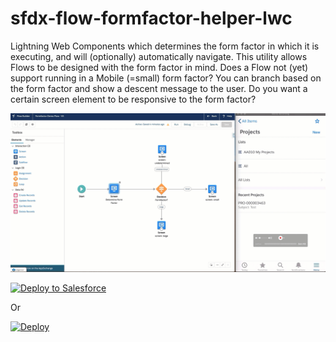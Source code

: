 # sfdx-flow-formfactor-helper-lwc
Lightning Web Components which determines the form factor in which it is executing, and will (optionally) automatically navigate. This utility allows Flows to be designed with the form factor in mind. Does a Flow not (yet) support running in a Mobile (=small) form factor? You can branch based on the form factor and show a descent message to the user. Do you want a certain screen element to be responsive to the form factor? 

![](formfactorFlowHelper.gif)

<a href="https://githubsfdeploy.herokuapp.com">
  <img alt="Deploy to Salesforce"
       src="https://raw.githubusercontent.com/afawcett/githubsfdeploy/master/deploy.png">
</a>

Or

[![Deploy](https://deploy-to-sfdx.com/dist/assets/images/DeployToSFDX.svg)](https://deploy-to-sfdx.com)
